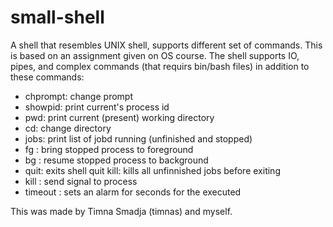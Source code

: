 # small-shell
A shell that resembles UNIX shell, supports different set of commands.
This is based on an assignment given on OS course.
The shell supports IO, pipes, and complex commands (that requirs bin/bash files) in addition to these commands:
- chprompt: change prompt
- showpid: print current's process id
- pwd: print current (present) working directory
- cd: change directory
- jobs: print list of jobd running (unfinished and stopped)
- fg <job-id>: bring stopped process to foreground
- bg <job-id>: resume stopped process to background
- quit: exits shell
  quit kill: kills all unfinnished jobs before exiting
- kill <sig-num> <job-id>: send signal to process
- timeout <duration> <command>: sets an alarm for <duration> seconds for the executed <command>

This was made by Timna Smadja (timnas) and myself.
